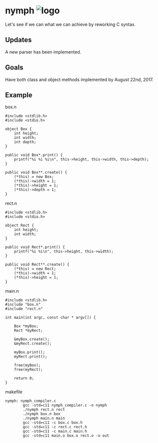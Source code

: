 # nymph ![logo](http://icons.iconarchive.com/icons/iron-devil/ids-game-world/32/Fairy-icon.png)
Let's see if we can what we can achieve by reworking C syntax.

## Updates
A new parser has been implemented.

## Goals
Have both class and object methods implemented by August 22nd, 2017.

## Example
box.n

    #include <stdlib.h>
    #include <stdio.h>

    object Box {
        int height;
        int width;
        int depth;
    }

    public void Box*.print() {
        printf("%i %i %i\n", this->height, this->width, this->depth);
    }

    public void Box**.create() {
        (*this) = new Box;
        (*this)->width = 1;
        (*this)->height = 1;
        (*this)->depth = 1;
    }

rect.n

    #include <stdlib.h>
    #include <stdio.h>

    object Rect {
        int height;
        int width;
    }

    public void Rect*.print() {
        printf("%i %i\n", this->height, this->width);
    }

    public void Rect**.create() {
        (*this) = new Rect;
        (*this)->width = 1;
        (*this)->height = 1;
    }

main.n

    #include <stdlib.h>
    #include "box.n"
    #include "rect.n"

    int main(int argc, const char * argv[]) {

        Box *myBox;
        Rect *myRect;
        
        &myBox.create();
        &myRect.create();
        
        myBox.print();
        myRect.print();
        
        free(myBox);
        free(myRect);

        return 0;
    }

makefile

    nymph: nymph_compiler.c
            gcc -std=c11 nymph_compiler.c -o nymph
            ./nymph rect.n rect
            ./nymph box.n box
            ./nymph main.n main
            gcc -std=c11 -c box.c box.h
            gcc -std=c11 -c rect.c rect.h
            gcc -std=c11 -c main.c main.h
            gcc -std=c11 main.o box.o rect.o -o out
